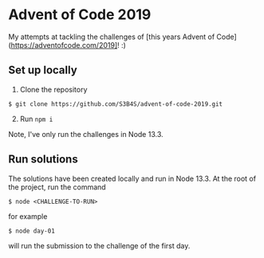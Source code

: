 # Advent of Code 2019

My attempts at tackling the challenges of [this years Advent of Code](https://adventofcode.com/2019]! :)

## Set up locally

1. Clone the repository
```
$ git clone https://github.com/S3B4S/advent-of-code-2019.git
```
2. Run `npm i`

Note, I've only run the challenges in Node 13.3.

## Run solutions
The solutions have been created locally and run in Node 13.3.
At the root of the project, run the command
```
$ node <CHALLENGE-TO-RUN>
```
for example
```
$ node day-01
```
will run the submission to the challenge of the first day.